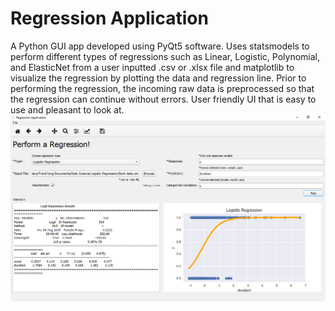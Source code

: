 # Regression Application
A Python GUI app developed using PyQt5 software. Uses statsmodels to perform different types of regressions such as Linear, Logistic, Polynomial, and ElasticNet from a user inputted .csv or .xlsx file and matplotlib to visualize the regression by plotting the data and regression line. Prior to performing the regression, the incoming raw data is preprocessed so that the regression can continue without errors. User friendly UI that is easy to use and pleasant to look at.
![Screenshot](screenshot.png)
